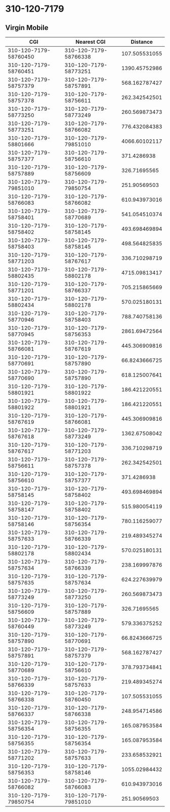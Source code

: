 # 310-120-7179
## Virgin Mobile


| CGI | Nearest CGI | Distance |
|-----|-------------|----------|
| 310-120-7179-58760450 | 310-120-7179-58766338 | 107.505531055 |
| 310-120-7179-58760451 | 310-120-7179-58773251 | 1390.45752986 |
| 310-120-7179-58757379 | 310-120-7179-58757891 | 568.162787427 |
| 310-120-7179-58757378 | 310-120-7179-58756611 | 262.342542501 |
| 310-120-7179-58773250 | 310-120-7179-58773249 | 260.569873473 |
| 310-120-7179-58773251 | 310-120-7179-58766082 | 776.432084383 |
| 310-120-7179-58801666 | 310-120-7179-79851010 | 4066.60102117 |
| 310-120-7179-58757377 | 310-120-7179-58756610 | 371.4286938 |
| 310-120-7179-58757889 | 310-120-7179-58756609 | 326.71695565 |
| 310-120-7179-79851010 | 310-120-7179-79850754 | 251.90569503 |
| 310-120-7179-58766083 | 310-120-7179-58766082 | 610.943973016 |
| 310-120-7179-58758401 | 310-120-7179-58770689 | 541.054510374 |
| 310-120-7179-58758402 | 310-120-7179-58758145 | 493.698469894 |
| 310-120-7179-58758403 | 310-120-7179-58758145 | 498.564825835 |
| 310-120-7179-58771203 | 310-120-7179-58767617 | 336.710298719 |
| 310-120-7179-58802435 | 310-120-7179-58802178 | 4715.09813417 |
| 310-120-7179-58771201 | 310-120-7179-58766337 | 705.215865669 |
| 310-120-7179-58802434 | 310-120-7179-58802178 | 570.025180131 |
| 310-120-7179-58770946 | 310-120-7179-58758403 | 788.740758136 |
| 310-120-7179-58770945 | 310-120-7179-58756353 | 2861.69472564 |
| 310-120-7179-58766081 | 310-120-7179-58767619 | 445.306909816 |
| 310-120-7179-58770691 | 310-120-7179-58757890 | 66.8243666725 |
| 310-120-7179-58770690 | 310-120-7179-58757890 | 618.125007641 |
| 310-120-7179-58801921 | 310-120-7179-58801922 | 186.421220551 |
| 310-120-7179-58801922 | 310-120-7179-58801921 | 186.421220551 |
| 310-120-7179-58767619 | 310-120-7179-58766081 | 445.306909816 |
| 310-120-7179-58767618 | 310-120-7179-58773249 | 1362.67508042 |
| 310-120-7179-58767617 | 310-120-7179-58771203 | 336.710298719 |
| 310-120-7179-58756611 | 310-120-7179-58757378 | 262.342542501 |
| 310-120-7179-58756610 | 310-120-7179-58757377 | 371.4286938 |
| 310-120-7179-58758145 | 310-120-7179-58758402 | 493.698469894 |
| 310-120-7179-58758147 | 310-120-7179-58758402 | 515.980054119 |
| 310-120-7179-58758146 | 310-120-7179-58756354 | 780.116259077 |
| 310-120-7179-58757633 | 310-120-7179-58766339 | 219.489345274 |
| 310-120-7179-58802178 | 310-120-7179-58802434 | 570.025180131 |
| 310-120-7179-58757634 | 310-120-7179-58766339 | 238.169997876 |
| 310-120-7179-58757635 | 310-120-7179-58757634 | 624.227639979 |
| 310-120-7179-58773249 | 310-120-7179-58773250 | 260.569873473 |
| 310-120-7179-58756609 | 310-120-7179-58757889 | 326.71695565 |
| 310-120-7179-58760449 | 310-120-7179-58773249 | 579.336375252 |
| 310-120-7179-58757890 | 310-120-7179-58770691 | 66.8243666725 |
| 310-120-7179-58757891 | 310-120-7179-58757379 | 568.162787427 |
| 310-120-7179-58770689 | 310-120-7179-58756610 | 378.793734841 |
| 310-120-7179-58766339 | 310-120-7179-58757633 | 219.489345274 |
| 310-120-7179-58766338 | 310-120-7179-58760450 | 107.505531055 |
| 310-120-7179-58766337 | 310-120-7179-58766338 | 248.954714586 |
| 310-120-7179-58756354 | 310-120-7179-58756355 | 165.087953584 |
| 310-120-7179-58756355 | 310-120-7179-58756354 | 165.087953584 |
| 310-120-7179-58771202 | 310-120-7179-58757633 | 233.658532921 |
| 310-120-7179-58756353 | 310-120-7179-58758146 | 1055.02984432 |
| 310-120-7179-58766082 | 310-120-7179-58766083 | 610.943973016 |
| 310-120-7179-79850754 | 310-120-7179-79851010 | 251.90569503 |
